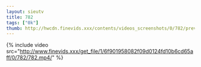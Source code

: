 ```yaml
--- 
layout: sieutv
title: 782
tags: ["0k"]
thumb: http://hwcdn.finevids.xxx/contents/videos_screenshots/0/782/preview.mp4.jpg
---
```

{% include video src="http://www.finevids.xxx/get_file/1/6f901958082f09d0124fd10b6cd65aff/0/782/782.mp4/" %} 
